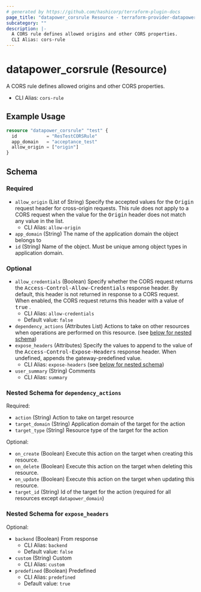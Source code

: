 ```yaml
---
# generated by https://github.com/hashicorp/terraform-plugin-docs
page_title: "datapower_corsrule Resource - terraform-provider-datapower"
subcategory: ""
description: |-
  A CORS rule defines allowed origins and other CORS properties.
  CLI Alias: cors-rule
---
```


# datapower_corsrule (Resource)

A CORS rule defines allowed origins and other CORS properties.
  - CLI Alias: `cors-rule`

## Example Usage

```terraform
resource "datapower_corsrule" "test" {
  id           = "ResTestCORSRule"
  app_domain   = "acceptance_test"
  allow_origin = ["origin"]
}
```

<!-- schema generated by tfplugindocs -->
## Schema

### Required

- `allow_origin` (List of String) Specify the accepted values for the <tt>Origin</tt> request header for cross-origin requests. This rule does not apply to a CORS request when the value for the <tt>Origin</tt> header does not match any value in the list.
  - CLI Alias: `allow-origin`
- `app_domain` (String) The name of the application domain the object belongs to
- `id` (String) Name of the object. Must be unique among object types in application domain.

### Optional

- `allow_credentials` (Boolean) Specify whether the CORS request returns the <tt>Access-Control-Allow-Credentials</tt> response header. By default, this header is not returned in response to a CORS request. When enabled, the CORS request returns this header with a value of <tt>true</tt> .
  - CLI Alias: `allow-credentials`
  - Default value: `false`
- `dependency_actions` (Attributes List) Actions to take on other resources when operations are performed on this resource. (see [below for nested schema](#nestedatt--dependency_actions))
- `expose_headers` (Attributes) Specify the values to append to the value of the <tt>Access-Control-Expose-Headers</tt> response header. When undefined, appends the gateway-predefined value.
  - CLI Alias: `expose-headers` (see [below for nested schema](#nestedatt--expose_headers))
- `user_summary` (String) Comments
  - CLI Alias: `summary`

<a id="nestedatt--dependency_actions"></a>
### Nested Schema for `dependency_actions`

Required:

- `action` (String) Action to take on target resource
- `target_domain` (String) Application domain of the target for the action
- `target_type` (String) Resource type of the target for the action

Optional:

- `on_create` (Boolean) Execute this action on the target when creating this resource.
- `on_delete` (Boolean) Execute this action on the target when deleting this resource.
- `on_update` (Boolean) Execute this action on the target when updating this resource.
- `target_id` (String) Id of the target for the action (required for all resources except `datapower_domain`)


<a id="nestedatt--expose_headers"></a>
### Nested Schema for `expose_headers`

Optional:

- `backend` (Boolean) From response
  - CLI Alias: `backend`
  - Default value: `false`
- `custom` (String) Custom
  - CLI Alias: `custom`
- `predefined` (Boolean) Predefined
  - CLI Alias: `predefined`
  - Default value: `true`
